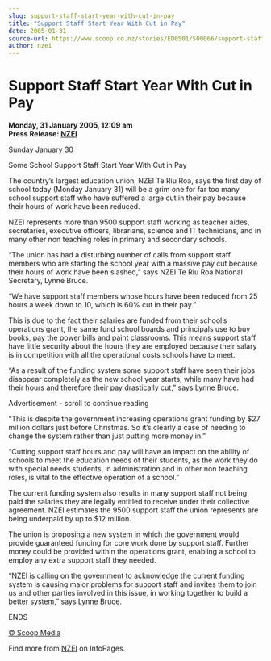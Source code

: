 ```yaml
---
slug: support-staff-start-year-with-cut-in-pay
title: "Support Staff Start Year With Cut in Pay"
date: 2005-01-31
source-url: https://www.scoop.co.nz/stories/ED0501/S00066/support-staff-start-year-with-cut-in-pay.htm
author: nzei
---
```

Support Staff Start Year With Cut in Pay
========================================

**Monday, 31 January 2005, 12:09 am**  
**Press Release: [NZEI](https://info.scoop.co.nz/NZEI)**

Sunday January 30

Some School Support Staff Start Year With Cut in Pay

The country’s largest education union, NZEI Te Riu Roa, says the first day of school today (Monday January 31) will be a grim one for far too many school support staff who have suffered a large cut in their pay because their hours of work have been reduced.

NZEI represents more than 9500 support staff working as teacher aides, secretaries, executive officers, librarians, science and IT technicians, and in many other non teaching roles in primary and secondary schools.

“The union has had a disturbing number of calls from support staff members who are starting the school year with a massive pay cut because their hours of work have been slashed,” says NZEI Te Riu Roa National Secretary, Lynne Bruce.

“We have support staff members whose hours have been reduced from 25 hours a week down to 10, which is 60% cut in their pay.”

This is due to the fact their salaries are funded from their school’s operations grant, the same fund school boards and principals use to buy books, pay the power bills and paint classrooms. This means support staff have little security about the hours they are employed because their salary is in competition with all the operational costs schools have to meet.

“As a result of the funding system some support staff have seen their jobs disappear completely as the new school year starts, while many have had their hours and therefore their pay drastically cut,” says Lynne Bruce.

Advertisement - scroll to continue reading





“This is despite the government increasing operations grant funding by $27 million dollars just before Christmas. So it’s clearly a case of needing to change the system rather than just putting more money in.”

“Cutting support staff hours and pay will have an impact on the ability of schools to meet the education needs of their students, as the work they do with special needs students, in administration and in other non teaching roles, is vital to the effective operation of a school.”

The current funding system also results in many support staff not being paid the salaries they are legally entitled to receive under their collective agreement. NZEI estimates the 9500 support staff the union represents are being underpaid by up to $12 million.

The union is proposing a new system in which the government would provide guaranteed funding for core work done by support staff. Further money could be provided within the operations grant, enabling a school to employ any extra support staff they needed.

“NZEI is calling on the government to acknowledge the current funding system is causing major problems for support staff and invites them to join us and other parties involved in this issue, in working together to build a better system,” says Lynne Bruce.

ENDS

[© Scoop Media](http://www.scoop.co.nz/about/terms.html)

Find more from [NZEI](https://info.scoop.co.nz/NZEI) on InfoPages.